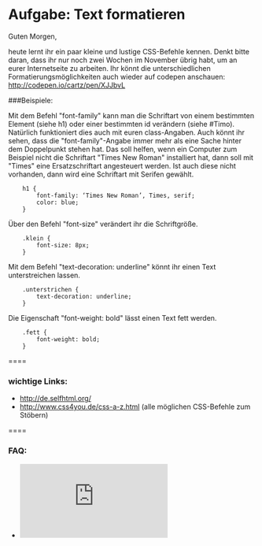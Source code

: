 Aufgabe: Text formatieren
====

Guten Morgen,

heute lernt ihr ein paar kleine und lustige CSS-Befehle kennen. Denkt bitte daran, dass ihr nur noch zwei Wochen im November übrig habt, um an eurer Internetseite zu arbeiten. Ihr könnt die unterschiedlichen Formatierungsmöglichkeiten auch wieder auf codepen anschauen: http://codepen.io/cartz/pen/XJJbvL
   
       
###Beispiele: 


Mit dem Befehl "font-family" kann man die Schriftart von einem bestimmten Element (siehe h1) oder einer bestimmten id verändern (siehe #Timo). Natürlich funktioniert dies auch mit euren class-Angaben.
Auch könnt ihr sehen, dass die "font-family"-Angabe immer mehr als eine Sache hinter dem Doppelpunkt stehen hat. Das soll helfen, wenn ein Computer zum Beispiel nicht die Schriftart "Times New Roman" installiert hat, dann soll mit "Times" eine Ersatzschriftart angesteuert werden. Ist auch diese nicht vorhanden, dann wird eine Schriftart mit Serifen gewählt.

```
	h1 {
  		font-family: ‘Times New Roman’, Times, serif;
  		color: blue;
	}
```

Über den Befehl "font-size" verändert ihr die Schriftgröße.

```
	.klein {
		font-size: 8px;
	}
```

Mit dem Befehl "text-decoration: underline" könnt ihr einen Text unterstreichen lassen.

```
	.unterstrichen {
		text-decoration: underline;
	}
```

Die Eigenschaft "font-weight: bold" lässt einen Text fett werden.

```
	.fett {
		font-weight: bold;
	}
```

    
    
====

### wichtige Links:
* http://de.selfhtml.org/
* http://www.css4you.de/css-a-z.html (alle möglichen CSS-Befehle zum Stöbern)


====

### FAQ:
* ![Link zum FAQ](https://github.com/cartz/schule/blob/master/faq.md)